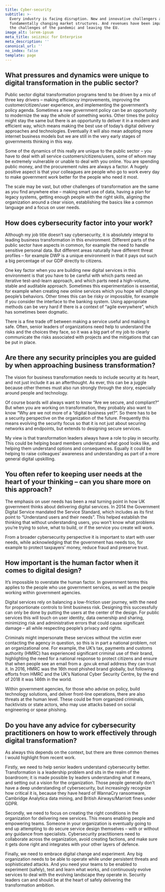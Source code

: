 ```yaml
---
title: Cyber-security
subtitle: >-
  Every industry is facing disruption. New and innovative challengers are
  fundamentally changing market structures. And revenues have been impacted by
  the challenges of the pandemic and leaving the EU.
image_alt: lorem-ipsum
meta_title: seizzmic for Enterprise
meta_description: ''
canonical_url: ''
no_index: false
template: page
---
```



## What pressures and dynamics were unique to digital transformation in the public sector?

Public sector digital transformation programs tend to be driven by a mix of three key drivers – making efficiency improvements, improving the customer/citizen/user experience, and implementing the government’s policy agenda. Sometimes a new government policy can be an opportunity to modernize the way the whole of something works. Other times the policy might stay the same but there is an opportunity to deliver it in a modern and efficient way, which means making the best use of today’s digital delivery approaches and technologies. Eventually it will also mean adopting more internet business models but we are still in the very early stages of governments thinking in this way.

Some of the dynamics of this really are unique to the public sector – you have to deal with all service customers/citizens/users, some of whom may be extremely vulnerable or unable to deal with you online. You are spending public money, and the procurement rules are always a factor. A hugely positive aspect is that your colleagues are people who go to work every day to make government work better for the people who need it most.

The scale may be vast, but other challenges of transformation are the same as you find anywhere else – making smart use of data, having a plan for legacy systems, getting enough people with the right skills, aligning the organization around a clear vision, establishing the basics like a common language and a focus on user needs.

## How does cybersecurity factor into your work?

Although my job title doesn’t say cybersecurity, it is absolutely integral to leading business transformation in this environment. Different parts of the public sector have aspects in common, for example the need to handle sensitive personal data. But different areas naturally have different threat profiles – for example DWP is a unique environment in that it pays out such a big percentage of our GDP directly to citizens.

One key factor when you are building new digital services in this environment is that you have to be careful with which parts need an iterative test-and-learn approach, and which parts need a high-volume, stable and auditable approach. Sometimes this experimentation is essential, for example when creating new online services which you hope will change people’s behaviors. Other times this can be risky or impossible, for example if you consider the interface to the banking system. Using appropriate methods can be very hard if there is a context of “agile everywhere”, which has sometimes been dogmatic.

There is a fine trade off between making a service useful and making it safe. Often, senior leaders of organizations need help to understand the risks and the choices they face, so it was a big part of my job to clearly communicate the risks associated with projects and the mitigations that can be put in place.

## Are there any security principles you are guided by when approaching business transformation?

The vision for business transformation needs to include security at its heart, and not just include it as an afterthought. As ever, this can be a juggle because other themes must also run strongly through the story, especially around people and technology.

Of course boards will always want to know “Are we secure, and compliant?” But when you are working on transformation, they probably also want to know “Why are we not more of a “digital business yet?”. So there has to be a security perspective on the organization of the future. Frequently this means evolving the security focus so that it is not just about securing networks and endpoints, but extends to designing secure services.

My view is that transformation leaders always have a role to play in security. This could be helping board members understand what good looks like, and helping them understand options and consequences. Equally it could be helping to raise colleagues’ awareness and understanding as part of a more general digital upskilling.

## You often refer to keeping user needs at the heart of your thinking – can you share more on this approach?

The emphasis on user needs has been a real turning point in how UK government thinks about delivering digital services. In 2014 the Government Digital Service mandated the Service Standard, which includes as its first point to “Understand users and their needs”. This helped establish the thinking that without understanding users, you won’t know what problems you’re trying to solve, what to build, or if the service you create will work.

From a broader cybersecurity perspective it is important to start with user needs, while acknowledging that the government has needs too, for example to protect taxpayers’ money, reduce fraud and preserve trust.

## How important is the human factor when it comes to digital design?

It’s impossible to overstate the human factor. In government terms this applies to the people who use government services, as well as the people working within government agencies.

Digital services rely on balancing a low-friction user journey, with the need for proportionate controls to limit business risk. Designing this successfully can only be done by putting the users at the center of the design. For public services this will touch on user identity, data ownership and sharing, minimizing risk and administrative errors that could cause significant damage – all while respecting people’s privacy and rights.

Criminals might impersonate these services without the victim ever contacting the agency in question, so this is in part a national problem, not an organizational one. For example, the UK’s tax, payments and customs authority (HMRC) has experienced significant criminal use of their brand, highlighting the need for a national response to protect citizens and ensure that when people see an email from a .gov.uk email address they can trust it. In 2016, HMRC was the 16th most phished brand globally, but following efforts from HMRC and the UK’s National Cyber Security Centre, by the end of 2018 it was 146th in the world.

Within government agencies, for those who advise on policy, build technology solutions, and deliver front-line operations, there are also threats at the human level. These could be from organized criminals, hacktivists or state actors, who may use attacks based on social engineering or spear phishing.

## Do you have any advice for cybersecurity practitioners on how to work effectively through digital transformation?

As always this depends on the context, but there are three common themes I would highlight from recent work.

Firstly, we need to help senior leaders understand cybersecurity better. Transformation is a leadership problem and sits in the realm of the boardroom; it is made possible by leaders understanding what it means, and setting out a vision for the organization. Those people generally don’t have a deep understanding of cybersecurity, but increasingly recognize how critical it is, because they have heard of WannaCry ransomware, Cambridge Analytica data mining, and British Airways/Marriott fines under GDPR.

Secondly, we need to focus on creating the right conditions in the organization for delivering new services. This means enabling people and empowering teams. Someone in your organization is eventually going to end up attempting to do secure service design themselves – with or without any guidance from specialists. Cybersecurity practitioners need to collaborate across the organization, avoid creating factions, and make sure it gets done right and integrates with your other layers of defence.

Finally, we need to embrace digital change and experiment. Any big organization needs to be able to operate while under persistent threats and sophisticated attacks. And you need your teams to be enabled to experiment (safely), test and learn what works, and continuously evolve services to deal with the evolving landscape they operate in. Security leaders can and should be at the heart of safely delivering the transformation ambition.
